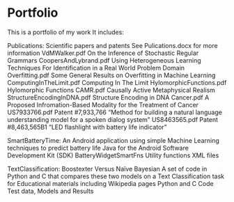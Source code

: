 # Portfolio
This is a portfolio of my work
It includes:

Publications:                   Scientific papers and patents
                                See Pulications.docx for more information
    VdMWalker.pdf               On the Inference of Stochastic Regular Grammars
    CoopersAndLybrand.pdf       Using Heterogeneous Learning Techniques For
                                Identification in a Real World Problem Domain
    Overfitting.pdf             Some General Results on Overfitting in
                                Machine Learning
    ComputingInTheLimit.pdf     Computing In The Limit
    HylomorphicFunctions.pdf    Hylomorphic Functions
    CAMR.pdf                    Causally Active Metaphysical Realism
    StructureEncodingInDNA.pdf  Structure Encoding in DNA
    Cancer.pdf                  A Proposed Infromation-Based Modality for the
                                Treatment of Cancer
    US7933766.pdf               Patent #7,933,766 “Method for building a natural
                                language understanding model for a spoken dialog
                                system”
    US8463565.pdf               Patent #8,463,565B1 “LED flashlight with battery
                                life indicator”

SmartBatteryTime:               An Android application using simple Machine Learning
                                techniques to predict battery life
                                Java for the Android Software Development Kit (SDK)
    BatteryWidgetSmartFns
    Utility functions
    XML files

TextClassification:             Boostexter Versus Naïve Bayesian 
                                A set of code in Python and C that compares these
                                two models on a Text Classification task for
                                Educational materials including Wikipedia pages
    Python and C Code
    Test data, Models and Results

